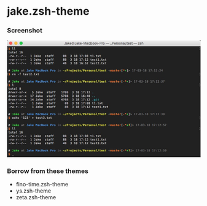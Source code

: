 # jake.zsh-theme

### Screenshot
![screenshot](./screenshot.png)

### Borrow from these themes
* fino-time.zsh-theme
* ys.zsh-theme
* zeta.zsh-theme